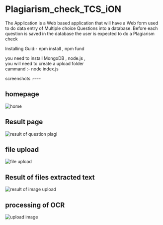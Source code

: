 # Plagiarism_check_TCS_iON
The Application is a Web based application that will have a Web form used to do data entry of Multiple choice Questions into a database. Before each question is saved in the database the user is expected to do a Plagiarism check 

Installing Guid:-
npm install , 
npm fund

you need to install MongoDB , node.js ,  
you will need to create a upload folder  
cammand :- node index.js



screenshots :----

## homepage 

![home](https://user-images.githubusercontent.com/42857179/89496373-2863c880-d7b2-11ea-9b1f-23634e62ab6f.png)



## Result page 


![result of question plagi](https://user-images.githubusercontent.com/42857179/89496678-b6d84a00-d7b2-11ea-89a3-d01121063de3.png)


## file upload


![file upload](https://user-images.githubusercontent.com/42857179/89496731-d1122800-d7b2-11ea-9c43-65a981156df5.png)


## Result of files extracted text 


![result of image upload](https://user-images.githubusercontent.com/42857179/89496766-e424f800-d7b2-11ea-8d80-4b2a42e8a5ea.png)


## processing of OCR 


![upload image](https://user-images.githubusercontent.com/42857179/89497112-965cbf80-d7b3-11ea-9961-dd5b2904c7a1.png)

